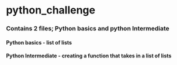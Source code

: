 # python_challenge
### Contains 2 files; Python basics and python Intermediate
#### Python basics - list of lists
#### Python Intermediate - creating a function that takes in a list of lists
